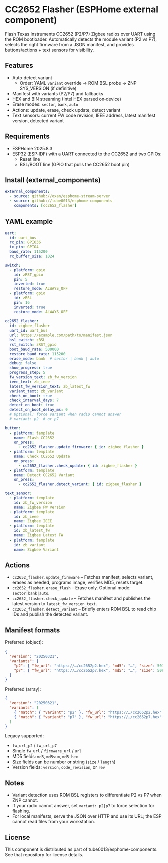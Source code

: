# CC2652 Flasher (ESPHome external component)

Flash Texas Instruments CC2652 (P2/P7) Zigbee radios over UART using the ROM bootloader. Automatically detects the module variant (P2 vs P7), selects the right firmware from a JSON manifest, and provides buttons/actions + text sensors for visibility.

## Features
- Auto‑detect variant
  - Order: YAML `variant` override → ROM BSL probe → ZNP SYS_VERSION (if definitive)
- Manifest with variants (P2/P7) and fallbacks
- HEX and BIN streaming (Intel HEX parsed on‑device)
- Erase modes: `sector`, `bank`, `auto`
- Actions: update, erase, check update, detect variant
- Text sensors: current FW code revision, IEEE address, latest manifest version, detected variant

## Requirements
- ESPHome 2025.8.3
- ESP32 (ESP‑IDF) with a UART connected to the CC2652 and two GPIOs:
  - Reset line
  - BSL/BOOT line (GPIO that pulls the CC2652 boot pin)

## Install (external_components)
```yaml
external_components:
  - source: github://oxan/esphome-stream-server
  - source: github://tube0013/esphome-components
    components: [cc2652_flasher]
```

## YAML example
```yaml
uart:
  id: uart_bus
  rx_pin: GPIO36
  tx_pin: GPIO4
  baud_rate: 115200
  rx_buffer_size: 1024

switch:
  - platform: gpio
    id: zRST_gpio
    pin: 5
    inverted: true
    restore_mode: ALWAYS_OFF
  - platform: gpio
    id: zBSL
    pin: 16
    inverted: true
    restore_mode: ALWAYS_OFF

cc2652_flasher:
  id: zigbee_flasher
  uart_id: uart_bus
  url: https://example.com/path/to/manifest.json
  bsl_switch: zBSL
  rst_switch: zRST_gpio
  boot_baud_rate: 500000
  restore_baud_rate: 115200
  erase_mode: bank  # sector | bank | auto
  debug: false
  show_progress: true
  progress_step: 5
  fw_version_text: zb_fw_version
  ieee_text: zb_ieee
  latest_fw_version_text: zb_latest_fw
  variant_text: zb_variant
  check_on_boot: true
  check_interval_days: 7
  detect_on_boot: true
  detect_on_boot_delay_ms: 0
  # Optional: force variant when radio cannot answer
  # variant: p2  # or p7

button:
  - platform: template
    name: Flash CC2652
    on_press:
      - cc2652_flasher.update_firmware: { id: zigbee_flasher }
  - platform: template
    name: Check CC2652 Update
    on_press:
      - cc2652_flasher.check_update: { id: zigbee_flasher }
  - platform: template
    name: Detect CC2652 Variant
    on_press:
      - cc2652_flasher.detect_variant: { id: zigbee_flasher }

text_sensor:
  - platform: template
    id: zb_fw_version
    name: Zigbee FW Version
  - platform: template
    id: zb_ieee
    name: Zigbee IEEE
  - platform: template
    id: zb_latest_fw
    name: Zigbee Latest FW
  - platform: template
    id: zb_variant
    name: Zigbee Variant
```

## Actions
- `cc2652_flasher.update_firmware` – Fetches manifest, selects variant, erases as needed, programs image, verifies MD5, resets target.
- `cc2652_flasher.erase_flash` – Erase only. Optional mode: `sector|bank|auto`.
- `cc2652_flasher.check_update` – Fetches manifest and publishes the latest version to `latest_fw_version_text`.
- `cc2652_flasher.detect_variant` – Briefly enters ROM BSL to read chip IDs and publish the detected variant.

## Manifest formats
Preferred (object):
```json
{
  "version": "20250321",
  "variants": {
    "p2": { "fw_url": "https://…/cc2652p2.hex", "md5": "…", "size": 507877 },
    "p7": { "fw_url": "https://…/cc2652p7.hex", "md5": "…", "size": 508798 }
  }
}
```

Preferred (array):
```json
{
  "version": "20250321",
  "variants": [
    { "match": { "variant": "p2" }, "fw_url": "https://…/cc2652p2.hex" },
    { "match": { "variant": "p7" }, "fw_url": "https://…/cc2652p7.hex" }
  ]
}
```

Legacy supported:
- `fw_url_p2` / `fw_url_p7`
- Single `fw_url` / `firmware_url` / `url`
- MD5 fields: `md5`, `md5sum`, `md5_hex`
- Size fields can be number or string (`size` / `length`)
- Version fields: `version`, `code_revision`, or `rev`

## Notes
- Variant detection uses ROM BSL registers to differentiate P2 vs P7 when ZNP cannot.
- If your radio cannot answer, set `variant: p2|p7` to force selection for flashing.
- For local manifests, serve the JSON over HTTP and use its URL; the ESP cannot read files from your workstation.

## License
This component is distributed as part of tube0013/esphome-components. See that repository for license details.

